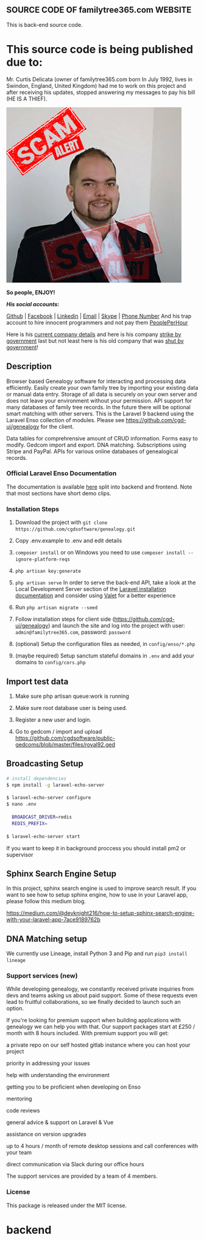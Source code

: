 ## SOURCE CODE OF familytree365.com WEBSITE

This is back-end source code.

# This source code is being published due to:

Mr. Curtis Delicata (owner of familytree365.com born In July 1992, lives in Swindon, England, United Kingdom) had me to work on this project and after receiving his updates, stopped answering my messages to pay his bill (HE IS A THIEF).

![urtis Delicata is a thief](thief.jpg)

**So people, ENJOY!**

**_His social accounts:_**

[Github](https://github.com/curtisdelicata) |
[Facebook](https://www.facebook.com/delicatacurtis/) |
[Linkedin](https://uk.linkedin.com/in/curtisdelicata) |
[Email](cgdsoftware@outlook.com) |
[Skype](cgdsoftware@outlook.com) |
[Phone Number](+447706007407)
And his trap account to hire innocent programmers and not pay them [PeoplePerHour](https://www.peopleperhour.com/freelancer/technology-programming/curtis-delicata-software-engineer-wnyzjva)


Here is his [current company details](https://s3.eu-west-2.amazonaws.com/document-api-images-live.ch.gov.uk/docs/377kLkXNIv2QkDADDTgczT6umGyBODAToW5m8GrwuRc/application-pdf?X-Amz-Algorithm=AWS4-HMAC-SHA256&X-Amz-Credential=ASIAWRGBDBV3GYBPJZQQ%2F20230218%2Feu-west-2%2Fs3%2Faws4_request&X-Amz-Date=20230218T124447Z&X-Amz-Expires=60&X-Amz-Security-Token=IQoJb3JpZ2luX2VjENf%2F%2F%2F%2F%2F%2F%2F%2F%2F%2FwEaCWV1LXdlc3QtMiJGMEQCIGwv8abLH96swGvcQN8JVYn1PEQz25gp1csddbGJy8Q%2FAiAEODfGJ2853mEpu%2BkXd%2FwDy4HdganAijtrMe%2Fq7paxAyrNBAhwEAQaDDQ0OTIyOTAzMjgyMiIMnGIw4AkiSzF5TKdeKqoEQeRhpk6Em0iKN74Ux8c7A9e0852UT8LaFdP2Clxxz3lO9fby3mycD36GFzjTnFT0A6rLwHa10tQUl2vOxFqVz35cGusJWqFUUmtX7C0BIz%2BYCdCzFUN8jLI6spufMnLKN1WI2UJ00Qka%2BzfhACJYcWHEgqk7q8BswO5chCi1czPonRANJh4Qw6PjdlpLy6kQP4XDGFyRmURy6jvxAp%2BVz%2FN3c3cYqXHDBBHns2dVdULZ6q5Jv6yyj6XVzsQVm63Zh8xn5eEvR3azPlV3K6QKHD%2BozE0tsNk5OZmJCJJDX8gzArjlfYr9rmE%2FBlJN3yhso%2FsSNLBoSE8yRDxMRhAZ%2FnlaDzGFBQ52PTUcFlknpPH6RDk%2F%2Fo7hR%2FWrTc%2FzbpVAbbr%2BFBUEGP1dHgDbrE47lZ153h3qqYqh4xp7RZFcuHktSA0S%2FYZDQ%2Feeaae0ZJZGhhZLWcNQ8VuR2JvnwSgl%2FhHiqYlQGJPhypd8rLR3Ma1AjJedDRJuN1KHJsVLEFY%2B%2FPTqOd5oX9LKeuzob%2B3H3rS%2FC%2BNNwy3RAfrwxJ9Yja5a%2BmLm0%2BhF0yhU%2FhTRhvlDcvuFcwBGcxIFtfVXLjNp0IVK%2BJyOMp2CgAJzJYJsND5WT8FkFIg72SQ2%2FYR6wdNqggIOJG3nmWffrbZel8Zb64h09Mk6s9jH7uHmox2Foa%2BC2L9e38ffIvEMLkgTk1K7wIAtdSi8c2sdwuhlK7VWSdWkhJNO1bKjdFIwz%2B3BnwY6qgHg0OjM2xx6Y0AyXFcEnWdGZ7OtMKfOlAhqsUjq07yJqBiQG7D5dpwFevHaE1gN0J3HreJy2zAFdKbNKw4ciFcrxmGkFKLLAzP1MzVZFOzv17yQ0hwB4%2FCDjiZDHZkOPQJvG6km3hFmGZB6gh221F%2BmnL1gbniwkr2INigbSZSJE75ytbsztxrKG%2FiAdlj0h1RQMsbNUyi76SzI%2BjW4vZ70n9Qh24UddjCEHg%3D%3D&X-Amz-SignedHeaders=host&response-content-disposition=inline%3Bfilename%3D%2213641244_ch01_2022-06-14.pdf%22&X-Amz-Signature=af129d900ae53e7cf6941ed68d97db32f86e2531b6445d45a8f2bea32b27d309) and here is his company [strike by government](https://s3.eu-west-2.amazonaws.com/document-api-images-live.ch.gov.uk/docs/vW4Jdvs9SnkJdlYJ7o4GAY_6gyv_1dD8A6LJzM8xJV4/application-pdf?X-Amz-Algorithm=AWS4-HMAC-SHA256&X-Amz-Credential=ASIAWRGBDBV3GYBPJZQQ%2F20230218%2Feu-west-2%2Fs3%2Faws4_request&X-Amz-Date=20230218T124611Z&X-Amz-Expires=60&X-Amz-Security-Token=IQoJb3JpZ2luX2VjENf%2F%2F%2F%2F%2F%2F%2F%2F%2F%2FwEaCWV1LXdlc3QtMiJGMEQCIGwv8abLH96swGvcQN8JVYn1PEQz25gp1csddbGJy8Q%2FAiAEODfGJ2853mEpu%2BkXd%2FwDy4HdganAijtrMe%2Fq7paxAyrNBAhwEAQaDDQ0OTIyOTAzMjgyMiIMnGIw4AkiSzF5TKdeKqoEQeRhpk6Em0iKN74Ux8c7A9e0852UT8LaFdP2Clxxz3lO9fby3mycD36GFzjTnFT0A6rLwHa10tQUl2vOxFqVz35cGusJWqFUUmtX7C0BIz%2BYCdCzFUN8jLI6spufMnLKN1WI2UJ00Qka%2BzfhACJYcWHEgqk7q8BswO5chCi1czPonRANJh4Qw6PjdlpLy6kQP4XDGFyRmURy6jvxAp%2BVz%2FN3c3cYqXHDBBHns2dVdULZ6q5Jv6yyj6XVzsQVm63Zh8xn5eEvR3azPlV3K6QKHD%2BozE0tsNk5OZmJCJJDX8gzArjlfYr9rmE%2FBlJN3yhso%2FsSNLBoSE8yRDxMRhAZ%2FnlaDzGFBQ52PTUcFlknpPH6RDk%2F%2Fo7hR%2FWrTc%2FzbpVAbbr%2BFBUEGP1dHgDbrE47lZ153h3qqYqh4xp7RZFcuHktSA0S%2FYZDQ%2Feeaae0ZJZGhhZLWcNQ8VuR2JvnwSgl%2FhHiqYlQGJPhypd8rLR3Ma1AjJedDRJuN1KHJsVLEFY%2B%2FPTqOd5oX9LKeuzob%2B3H3rS%2FC%2BNNwy3RAfrwxJ9Yja5a%2BmLm0%2BhF0yhU%2FhTRhvlDcvuFcwBGcxIFtfVXLjNp0IVK%2BJyOMp2CgAJzJYJsND5WT8FkFIg72SQ2%2FYR6wdNqggIOJG3nmWffrbZel8Zb64h09Mk6s9jH7uHmox2Foa%2BC2L9e38ffIvEMLkgTk1K7wIAtdSi8c2sdwuhlK7VWSdWkhJNO1bKjdFIwz%2B3BnwY6qgHg0OjM2xx6Y0AyXFcEnWdGZ7OtMKfOlAhqsUjq07yJqBiQG7D5dpwFevHaE1gN0J3HreJy2zAFdKbNKw4ciFcrxmGkFKLLAzP1MzVZFOzv17yQ0hwB4%2FCDjiZDHZkOPQJvG6km3hFmGZB6gh221F%2BmnL1gbniwkr2INigbSZSJE75ytbsztxrKG%2FiAdlj0h1RQMsbNUyi76SzI%2BjW4vZ70n9Qh24UddjCEHg%3D%3D&X-Amz-SignedHeaders=host&response-content-disposition=inline%3Bfilename%3D%22companies_house_document.pdf%22&X-Amz-Signature=ce2e0ef7011ad22048e121e2e66543039873c4a65b4bb8337e95b0eb28cc54f5) last but not least here is his old company that was [shut by government](https://find-and-update.company-information.service.gov.uk/company/12734769)!

## Description

Browser based Genealogy software for interacting and processing data efficiently. Easily create your
own family tree by importing your existing data or manual data entry. Storage of all data is securely on your own server and does
not leave your environment without your permission. API support for many databases of family tree records. In the future there will be optional
smart matching with other servers. This is the Laravel 9 backend using the Laravel Enso collection of modules. Please see https://github.com/cgd-ui/genealogy for the client.

Data tables for comprehrensive amount of CRUD information. Forms easy to modify. Gedcom import and export. DNA matching. Subscriptions using Stripe and PayPal. APIs for various online databases of genealogical records.

<!--h-->
### Official Laravel Enso Documentation

The documentation is available [here](https://docs.laravel-enso.com) split into backend and frontend.
Note that most sections have short demo clips.

<!--/h-->

### Installation Steps

1. Download the project with `git clone https://github.com/cgdsoftware/genealogy.git`

2. Copy .env.example to .env and edit details

3. `composer install` or on Windows you need to use `composer install --ignore-platform-reqs`

4. `php artisan key:generate`

5. `php artisan serve`
In order to serve the back-end API, take a look at the Local Development Server section of the [Laravel installation documentation](https://laravel.com/docs/6.x/#installation)
and consider using [Valet](https://laravel.com/docs/6.x/valet) for a better experience

6. Run `php artisan migrate --seed`

7. Follow installation steps for client side (https://github.com/cgd-ui/genealogy) and launch the site and log into the project with user: `admin@familytree365.com`, password: `password`

8. (optional) Setup the configuration files as needed, in `config/enso/*.php`

9. (maybe required) Setup sanctum stateful domains in `.env` and add your domains to `config/cors.php`


## Import test data

1. Make sure php artisan queue:work is running

2. Make sure root database user is being used.

3. Register a new user and login.

4. Go to gedcom / import and upload https://github.com/cgdsoftware/public-gedcoms/blob/master/files/royal92.ged


## Broadcasting Setup

```bash
# install dependencies
$ npm install -g laravel-echo-server

$ laravel-echo-server configure
$ nano .env

  BROADCAST_DRIVER=redis
  REDIS_PREFIX=

$ laravel-echo-server start
```

If you want to keep it in background proccess you should install pm2 or supervisor

## Sphinx Search Engine Setup

In this project, sphinx search engine is used to improve search result. If you want to see how to setup sphinx engine, how to use in your Laravel app, please follow this medium blog.

https://medium.com/@devknight216/how-to-setup-sphinx-search-engine-with-your-laravel-app-7ace9189762b

## DNA Matching setup

We currently use Lineage, install Python 3 and Pip and run `pip3 install lineage`

### Support services (new)
While developing genealogy, we constantly received private inquiries from devs and teams asking us about paid support. Some of these requests even lead to fruitful collaborations, so we finally decided to launch such an option.

If you're looking for premium support when building applications with genealogy we can help you with that. Our support packages start at £250 / month with 8 hours included. With premium support you will get:

a private repo on our self hosted gitlab instance where you can host your project

priority in addressing your issues

help with understanding the environment

getting you to be proficient when developing on Enso

mentoring

code reviews

general advice & support on Laravel & Vue

assistance on version upgrades

up to 4 hours / month of remote desktop sessions and call conferences with your team

direct communication via Slack during our office hours

The support services are provided by a team of 4 members.

### License

This package is released under the MIT license.
# backend
